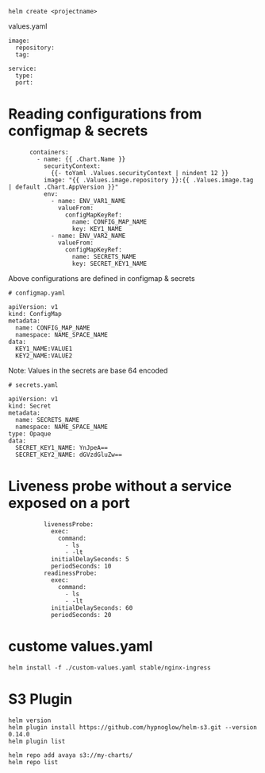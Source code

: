 ```
helm create <projectname> 
```


values.yaml
```
image:
  repository:   
  tag:

service:
  type: 
  port:

```

# Reading configurations from configmap & secrets
```
      containers:
        - name: {{ .Chart.Name }}
          securityContext:
            {{- toYaml .Values.securityContext | nindent 12 }}
          image: "{{ .Values.image.repository }}:{{ .Values.image.tag | default .Chart.AppVersion }}"
          env:
            - name: ENV_VAR1_NAME
              valueFrom:
                configMapKeyRef:
                  name: CONFIG_MAP_NAME
                  key: KEY1_NAME
            - name: ENV_VAR2_NAME
              valueFrom:
                configMapKeyRef:
                  name: SECRETS_NAME
                  key: SECRET_KEY1_NAME
```

Above configurations are defined in configmap & secrets


``` 
# configmap.yaml

apiVersion: v1
kind: ConfigMap
metadata:
  name: CONFIG_MAP_NAME
  namespace: NAME_SPACE_NAME
data:
  KEY1_NAME:VALUE1      
  KEY2_NAME:VALUE2
```

Note: Values in the secrets are base 64 encoded

```
# secrets.yaml

apiVersion: v1
kind: Secret
metadata:
  name: SECRETS_NAME
  namespace: NAME_SPACE_NAME
type: Opaque
data:
  SECRET_KEY1_NAME: YnJpeA==
  SECRET_KEY2_NAME: dGVzdGluZw==

```

# Liveness probe without a service exposed on a port
```
          livenessProbe:
            exec:
              command: 
                - ls 
                - -lt
            initialDelaySeconds: 5
            periodSeconds: 10
          readinessProbe:
            exec:
              command: 
                - ls 
                - -lt
            initialDelaySeconds: 60
            periodSeconds: 20
```

# custome values.yaml
```
helm install -f ./custom-values.yaml stable/nginx-ingress
```


# S3 Plugin
```
helm version
helm plugin install https://github.com/hypnoglow/helm-s3.git --version 0.14.0
helm plugin list
```

```
helm repo add avaya s3://my-charts/
helm repo list
```
